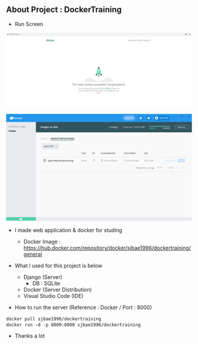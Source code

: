 ## About Project : DockerTraining

- Run Screen  
<p align="center"><img src="./result1.png"></p>  
<p align="center"><img src="./result2.PNG"></p>  

- I made web application & docker for studing  
  * Docker Image : https://hub.docker.com/repository/docker/sjbae1996/dockertraining/general

- What I used for this project is below  
  * Django (Server)  
    * DB : SQLite
  * Docker (Server Distribution)  
  * Visual Studio Code (IDE)

- How to run the server (Reference : Docker / Port : 8000)
```
docker pull sjbae1996/dockertraining  
docker run -d -p 8000:8000 sjbae1996/dockertraining
```

- Thanks a lot
